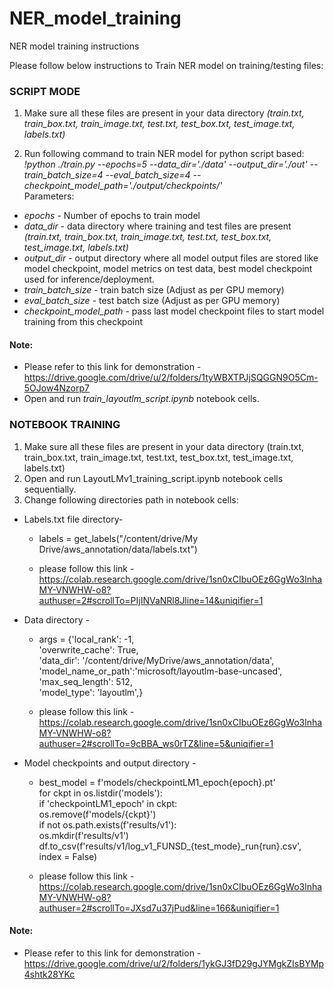 # NER_model_training
NER model training instructions

Please follow below instructions to Train NER model on training/testing files:

### SCRIPT MODE
	
1. Make sure all these files are present in your data directory _(train.txt, train_box.txt, train_image.txt, test.txt, test_box.txt, test_image.txt, labels.txt)_ <br>

2. Run following command to train NER model for python script based: <br>
_!python ./train.py --epochs=5 --data_dir='./data' --output_dir='./out' --train_batch_size=4 --eval_batch_size=4 --checkpoint_model_path='./output/checkpoints/'_ <br>
Parameters: <br>
* _epochs_ - Number of epochs to train model <br>
* _data_dir_ - data directory where training and test files are present _(train.txt, train_box.txt, train_image.txt, test.txt, test_box.txt, test_image.txt, labels.txt)_ <br>
* _output_dir_ - output directory where all model output files are stored like model checkpoint, model metrics on test data, best model checkpoint used for inference/deployment. <br>
* _train_batch_size_ - train batch size (Adjust as per GPU memory) <br>
* _eval_batch_size_ - test batch size (Adjust as per GPU memory) <br>
* _checkpoint_model_path_ - pass last model checkpoint files to start model training from this checkpoint <br>

#### Note: <br>
 * Please refer to this link for demonstration - https://drive.google.com/drive/u/2/folders/1tyWBXTPJjSQGGN9O5Cm-5OJow4Nzorp7 <br>
 * Open and run _train_layoutlm_script.ipynb_ notebook cells. <br>



### NOTEBOOK TRAINING

1. Make sure all these files are present in your data directory (train.txt, train_box.txt, train_image.txt, test.txt, test_box.txt, test_image.txt, labels.txt)<br>
2. Open and run LayoutLMv1_training_script.ipynb notebook cells sequentially. <br>
3. Change following directories path in notebook cells:<br>
* Labels.txt file directory- <br>
  * labels = get_labels("/content/drive/My Drive/aws_annotation/data/labels.txt") <br>
  
  * please follow this link - https://colab.research.google.com/drive/1sn0xCIbuOEz6GgWo3lnhaMY-VNWHW-o8?authuser=2#scrollTo=PIjINVaNRl8Jline=14&uniqifier=1 <br>
  
* Data directory - <br>
  * args = {'local_rank': -1, <br>
  'overwrite_cache': True, <br>
  'data_dir': '/content/drive/MyDrive/aws_annotation/data', <br>
  'model_name_or_path':'microsoft/layoutlm-base-uncased', <br>
  'max_seq_length': 512, <br>
  'model_type': 'layoutlm',} <br>
  
  * please follow this link - https://colab.research.google.com/drive/1sn0xCIbuOEz6GgWo3lnhaMY-VNWHW-o8?authuser=2#scrollTo=9cBBA_ws0rTZ&line=5&uniqifier=1 <br>

* Model checkpoints and output directory - <br>
    * best_model = f'models/checkpointLM1_epoch{epoch}.pt' <br>
    for ckpt in os.listdir('models'): <br>
    if 'checkpointLM1_epoch' in ckpt: <br>
    	os.remove(f'models/{ckpt}') <br>
    if not os.path.exists(f'results/v1'): <br>
        os.mkdir(f'results/v1') <br>
        df.to_csv(f'results/v1/log_v1_FUNSD_{test_mode}_run{run}.csv', index = False) <br>
    
    * please follow this link - https://colab.research.google.com/drive/1sn0xCIbuOEz6GgWo3lnhaMY-VNWHW-o8?authuser=2#scrollTo=JXsd7u37jPud&line=166&uniqifier=1  <br>
    
#### Note:  <br>
  * Please refer to this link for demonstration - https://drive.google.com/drive/u/2/folders/1ykGJ3fD29gJYMgkZIsBYMp4shtk28YKc <br>
